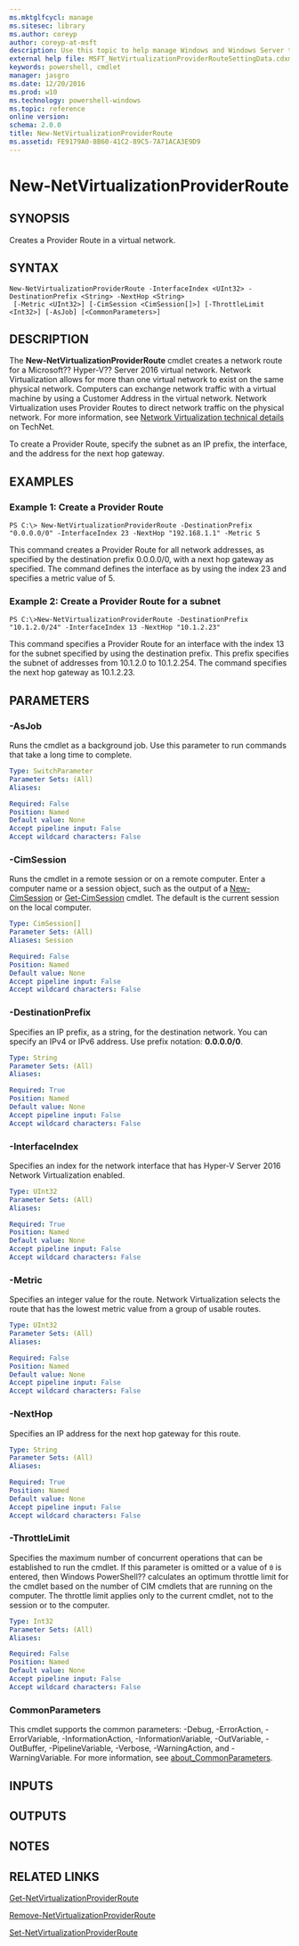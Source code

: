 ```yaml
---
ms.mktglfcycl: manage
ms.sitesec: library
ms.author: coreyp
author: coreyp-at-msft
description: Use this topic to help manage Windows and Windows Server technologies with Windows PowerShell.
external help file: MSFT_NetVirtualizationProviderRouteSettingData.cdxml-help.xml
keywords: powershell, cmdlet
manager: jasgro
ms.date: 12/20/2016
ms.prod: w10
ms.technology: powershell-windows
ms.topic: reference
online version: 
schema: 2.0.0
title: New-NetVirtualizationProviderRoute
ms.assetid: FE9179A0-8B60-41C2-89C5-7A71ACA3E9D9
---
```


# New-NetVirtualizationProviderRoute

## SYNOPSIS
Creates a Provider Route in a virtual network.

## SYNTAX

```
New-NetVirtualizationProviderRoute -InterfaceIndex <UInt32> -DestinationPrefix <String> -NextHop <String>
 [-Metric <UInt32>] [-CimSession <CimSession[]>] [-ThrottleLimit <Int32>] [-AsJob] [<CommonParameters>]
```

## DESCRIPTION
The **New-NetVirtualizationProviderRoute** cmdlet creates a network route for a Microsoft?? Hyper-V?? Server 2016 virtual network.
Network Virtualization allows for more than one virtual network to exist on the same physical network.
Computers can exchange network traffic with a virtual machine by using a Customer Address in the virtual network.
Network Virtualization uses Provider Routes to direct network traffic on the physical network.
For more information, see [Network Virtualization technical details](http://technet.microsoft.com/library/jj134174.aspx) on TechNet.

To create a Provider Route, specify the subnet as an IP prefix, the interface, and the address for the next hop gateway.

## EXAMPLES

### Example 1: Create a Provider Route
```
PS C:\> New-NetVirtualizationProviderRoute -DestinationPrefix "0.0.0.0/0" -InterfaceIndex 23 -NextHop "192.168.1.1" -Metric 5
```

This command creates a Provider Route for all network addresses, as specified by the destination prefix 0.0.0.0/0, with a next hop gateway as specified.
The command defines the interface as by using the index 23 and specifies a metric value of 5.

### Example 2: Create a Provider Route for a subnet
```
PS C:\>New-NetVirtualizationProviderRoute -DestinationPrefix "10.1.2.0/24" -InterfaceIndex 13 -NextHop "10.1.2.23"
```

This command specifies a Provider Route for an interface with the index 13 for the subnet specified by using the destination prefix.
This prefix specifies the subnet of addresses from 10.1.2.0 to 10.1.2.254.
The command specifies the next hop gateway as 10.1.2.23.

## PARAMETERS

### -AsJob
Runs the cmdlet as a background job. Use this parameter to run commands that take a long time to complete.

```yaml
Type: SwitchParameter
Parameter Sets: (All)
Aliases: 

Required: False
Position: Named
Default value: None
Accept pipeline input: False
Accept wildcard characters: False
```

### -CimSession
Runs the cmdlet in a remote session or on a remote computer.
Enter a computer name or a session object, such as the output of a [New-CimSession](http://go.microsoft.com/fwlink/p/?LinkId=227967) or [Get-CimSession](http://go.microsoft.com/fwlink/p/?LinkId=227966) cmdlet.
The default is the current session on the local computer.

```yaml
Type: CimSession[]
Parameter Sets: (All)
Aliases: Session

Required: False
Position: Named
Default value: None
Accept pipeline input: False
Accept wildcard characters: False
```

### -DestinationPrefix
Specifies an IP prefix, as a string, for the destination network.
You can specify an IPv4 or IPv6 address.
Use prefix notation: **0.0.0.0/0**.

```yaml
Type: String
Parameter Sets: (All)
Aliases: 

Required: True
Position: Named
Default value: None
Accept pipeline input: False
Accept wildcard characters: False
```

### -InterfaceIndex
Specifies an index for the network interface that has Hyper-V Server 2016 Network Virtualization enabled.

```yaml
Type: UInt32
Parameter Sets: (All)
Aliases: 

Required: True
Position: Named
Default value: None
Accept pipeline input: False
Accept wildcard characters: False
```

### -Metric
Specifies an integer value for the route.
Network Virtualization selects the route that has the lowest metric value from a group of usable routes.

```yaml
Type: UInt32
Parameter Sets: (All)
Aliases: 

Required: False
Position: Named
Default value: None
Accept pipeline input: False
Accept wildcard characters: False
```

### -NextHop
Specifies an IP address for the next hop gateway for this route.

```yaml
Type: String
Parameter Sets: (All)
Aliases: 

Required: True
Position: Named
Default value: None
Accept pipeline input: False
Accept wildcard characters: False
```

### -ThrottleLimit
Specifies the maximum number of concurrent operations that can be established to run the cmdlet.
If this parameter is omitted or a value of `0` is entered, then Windows PowerShell?? calculates an optimum throttle limit for the cmdlet based on the number of CIM cmdlets that are running on the computer.
The throttle limit applies only to the current cmdlet, not to the session or to the computer.

```yaml
Type: Int32
Parameter Sets: (All)
Aliases: 

Required: False
Position: Named
Default value: None
Accept pipeline input: False
Accept wildcard characters: False
```

### CommonParameters
This cmdlet supports the common parameters: -Debug, -ErrorAction, -ErrorVariable, -InformationAction, -InformationVariable, -OutVariable, -OutBuffer, -PipelineVariable, -Verbose, -WarningAction, and -WarningVariable. For more information, see [about_CommonParameters](http://go.microsoft.com/fwlink/?LinkID=113216).

## INPUTS

## OUTPUTS

## NOTES

## RELATED LINKS

[Get-NetVirtualizationProviderRoute](./get-netvirtualizationproviderroute.md)

[Remove-NetVirtualizationProviderRoute](./remove-netvirtualizationproviderroute.md)

[Set-NetVirtualizationProviderRoute](./set-netvirtualizationproviderroute.md)


